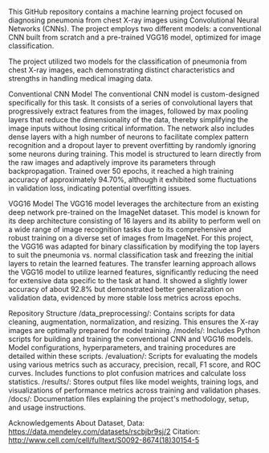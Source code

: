 


This GitHub repository contains a machine learning project focused on diagnosing pneumonia from chest X-ray images using Convolutional Neural Networks (CNNs). The project employs two different models: a conventional CNN built from scratch and a pre-trained VGG16 model, optimized for image classification.

The project utilized two models for the classification of pneumonia from chest X-ray images, each demonstrating distinct characteristics and strengths in handling medical imaging data.

Conventional CNN Model
The conventional CNN model is custom-designed specifically for this task. It consists of a series of convolutional layers that progressively extract features from the images, followed by max pooling layers that reduce the dimensionality of the data, thereby simplifying the image inputs without losing critical information. The network also includes dense layers with a high number of neurons to facilitate complex pattern recognition and a dropout layer to prevent overfitting by randomly ignoring some neurons during training. This model is structured to learn directly from the raw images and adaptively improve its parameters through backpropagation. Trained over 50 epochs, it reached a high training accuracy of approximately 94.70%, although it exhibited some fluctuations in validation loss, indicating potential overfitting issues.

VGG16 Model
The VGG16 model leverages the architecture from an existing deep network pre-trained on the ImageNet dataset. This model is known for its deep architecture consisting of 16 layers and its ability to perform well on a wide range of image recognition tasks due to its comprehensive and robust training on a diverse set of images from ImageNet. For this project, the VGG16 was adapted for binary classification by modifying the top layers to suit the pneumonia vs. normal classification task and freezing the initial layers to retain the learned features. The transfer learning approach allows the VGG16 model to utilize learned features, significantly reducing the need for extensive data specific to the task at hand. It showed a slightly lower accuracy of about 92.8% but demonstrated better generalization on validation data, evidenced by more stable loss metrics across epochs.


Repository Structure
/data_preprocessing/: Contains scripts for data cleaning, augmentation, normalization, and resizing. This ensures the X-ray images are optimally prepared for model training.
/models/: Includes Python scripts for building and training the conventional CNN and VGG16 models. Model configurations, hyperparameters, and training procedures are detailed within these scripts.
/evaluation/: Scripts for evaluating the models using various metrics such as accuracy, precision, recall, F1 score, and ROC curves. Includes functions to plot confusion matrices and calculate loss statistics.
/results/: Stores output files like model weights, training logs, and visualizations of performance metrics across training and validation phases.
/docs/: Documentation files explaining the project's methodology, setup, and usage instructions.



Acknowledgements
About Dataset,
Data: https://data.mendeley.com/datasets/rscbjbr9sj/2
Citation: http://www.cell.com/cell/fulltext/S0092-8674(18)30154-5

